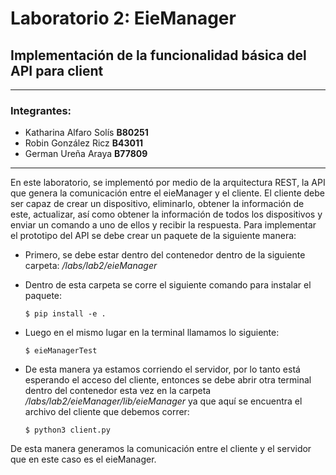 # Laboratorio 2: EieManager
## Implementación de la funcionalidad básica del API para client
__________

### Integrantes:

* Katharina Alfaro Solís **B80251**
* Robin González Ricz **B43011**
* German Ureña Araya **B77809**
____________
En este laboratorio, se implementó por medio de la arquitectura REST, la API que genera la comunicación entre el eieManager y el cliente. El cliente debe ser capaz de crear un dispositivo, eliminarlo, obtener la información de este, actualizar, así como obtener la información de todos los dispositivos y enviar un comando a uno de ellos y recibir la respuesta.
Para implementar el prototipo del API se debe crear un paquete de la siguiente manera: 

* Primero, se debe estar dentro del contenedor dentro de la siguiente carpeta: *_/labs/lab2/eieManager_* 
* Dentro de esta carpeta se corre el siguiente comando para instalar el paquete:

    `
    $ pip install -e .
    `

* Luego en el mismo lugar en la terminal llamamos lo siguiente:

    `
    $ eieManagerTest
    `
* De esta manera ya estamos corriendo el servidor, por lo tanto está esperando el acceso del cliente, entonces se debe abrir otra terminal dentro del contenedor esta vez en la carpeta *_/labs/lab2/eieManager/lib/eieManager_* ya que aquí se encuentra el archivo del cliente que debemos correr:

    `
    $ python3 client.py
    `

De esta manera generamos la comunicación entre el cliente y el servidor que en este caso es el eieManager. 
